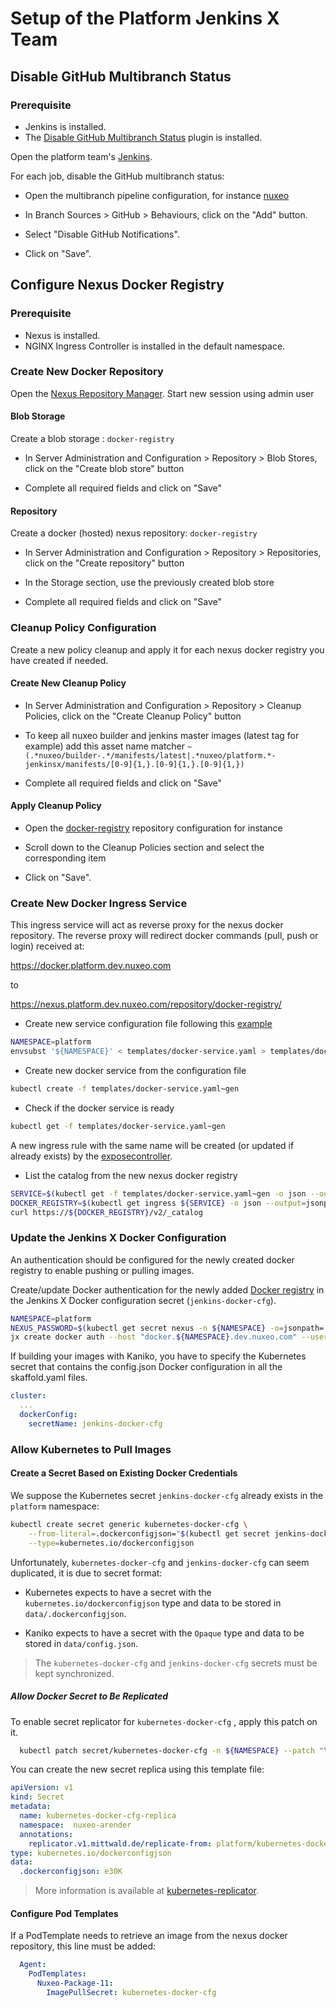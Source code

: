 # Setup of the Platform Jenkins X Team

## Disable GitHub Multibranch Status

### Prerequisite

- Jenkins is installed.
- The [Disable GitHub Multibranch Status](https://plugins.jenkins.io/disable-github-multibranch-status/) plugin is installed.

Open the platform team's [Jenkins](https://jenkins.platform.dev.nuxeo.com/).

For each job, disable the GitHub multibranch status:

- Open the multibranch pipeline configuration, for instance [nuxeo](https://jenkins.platform.dev.nuxeo.com/job/nuxeo/job/nuxeo/configure)

- In Branch Sources > GitHub > Behaviours, click on the "Add" button.

- Select "Disable GitHub Notifications".

- Click on "Save".

## Configure Nexus Docker Registry

### Prerequisite

- Nexus is installed.
- NGINX Ingress Controller is installed in the default namespace.

### Create New Docker Repository

Open the [Nexus Repository Manager](https://nexus.platform.dev.nuxeo.com/). Start new session using admin user

#### Blob Storage

Create a blob storage : `docker-registry`

- In Server Administration and Configuration > Repository > Blob Stores, click on the "Create blob store" button

- Complete all required fields and click on "Save"

#### Repository

Create a docker (hosted) nexus repository: `docker-registry`

- In Server Administration and Configuration > Repository > Repositories, click on the "Create repository" button

- In the Storage section, use the previously created blob store

- Complete all required fields and click on "Save"

### Cleanup Policy Configuration

Create a new policy cleanup and apply it for each nexus docker registry you have created if needed.

#### Create New Cleanup Policy

- In Server Administration and Configuration > Repository > Cleanup Policies, click on the "Create Cleanup Policy" button

- To keep all nuxeo builder and jenkins master images (latest tag for example) add this asset name matcher `~(.*nuxeo/builder-.*/manifests/latest|.*nuxeo/platform.*-jenkinsx/manifests/[0-9]{1,}.[0-9]{1,}.[0-9]{1,})`

- Complete all required fields and click on "Save"

#### Apply Cleanup Policy

- Open the [docker-registry](https://nexus.platform.dev.nuxeo.com/#admin/repository/repositories:docker-registry) repository configuration for instance

- Scroll down to the Cleanup Policies section and select the corresponding item

- Click on "Save".

### Create New Docker Ingress Service

This ingress service will act as reverse proxy for the nexus docker repository.
The reverse proxy will redirect docker commands (pull, push or login) received at:

https://docker.platform.dev.nuxeo.com

to

https://nexus.platform.dev.nuxeo.com/repository/docker-registry/

- Create new service configuration file following this [example](../templates/docker-service.yaml)

```bash
NAMESPACE=platform
envsubst '${NAMESPACE}' < templates/docker-service.yaml > templates/docker-service.yaml~gen
```

- Create new docker service from the configuration file

```bash
kubectl create -f templates/docker-service.yaml~gen
```

- Check if the docker service is ready

```bash
kubectl get -f templates/docker-service.yaml~gen
```

A new ingress rule with the same name will be created (or updated if already exists) by the [exposecontroller](https://github.com/jenkins-x/exposecontroller).

- List the catalog from the new nexus docker registry

```bash
SERVICE=$(kubectl get -f templates/docker-service.yaml~gen -o json --output=jsonpath={.metadata.name})
DOCKER_REGISTRY=$(kubectl get ingress ${SERVICE} -o json --output=jsonpath={.spec.rules[].host})
curl https://${DOCKER_REGISTRY}/v2/_catalog
```

### Update the Jenkins X Docker Configuration

An authentication should be configured for the newly created docker registry to enable pushing or pulling images.

Create/update Docker authentication for the newly added [Docker registry](docker.platform.dev.nuxeo.com) in the Jenkins X Docker configuration secret (`jenkins-docker-cfg`).

```bash
NAMESPACE=platform
NEXUS_PASSWORD=$(kubectl get secret nexus -n ${NAMESPACE} -o=jsonpath='{.data.password}' | base64 --decode)
jx create docker auth --host "docker.${NAMESPACE}.dev.nuxeo.com" --user "admin" --secret "${NEXUS_PASSWORD}"
```

If building your images with Kaniko, you have to specify the Kubernetes secret that contains the config.json Docker configuration in all the skaffold.yaml files.

```yaml
cluster:
  ...
  dockerConfig:
    secretName: jenkins-docker-cfg
```

### Allow Kubernetes to Pull Images

#### Create a Secret Based on Existing Docker Credentials

We suppose the Kubernetes secret `jenkins-docker-cfg` already exists in the `platform` namespace:

```bash
kubectl create secret generic kubernetes-docker-cfg \
    --from-literal=.dockerconfigjson="$(kubectl get secret jenkins-docker-cfg -ojsonpath='{.data.config\.json}' | base64 --decode)" \
    --type=kubernetes.io/dockerconfigjson
```

Unfortunately, `kubernetes-docker-cfg` and `jenkins-docker-cfg` can seem duplicated, it is due to secret format:

- Kubernetes expects to have a secret with the `kubernetes.io/dockerconfigjson` type and data to be stored in `data/.dockerconfigjson`.

- Kaniko expects to have a secret with the `Opaque` type and data to be stored in `data/config.json`.

> The `kubernetes-docker-cfg` and `jenkins-docker-cfg` secrets must be kept synchronized.

##### Allow Docker Secret to Be Replicated

To enable secret replicator for `kubernetes-docker-cfg` , apply this patch on it.

```bash
  kubectl patch secret/kubernetes-docker-cfg -n ${NAMESPACE} --patch "\$(cat templates/kubernetes-docker-cfg-patch.yaml)"
```

You can create the new secret replica using this template file:

```yaml
apiVersion: v1
kind: Secret
metadata:
  name: kubernetes-docker-cfg-replica
  namespace:  nuxeo-arender
  annotations:
    replicator.v1.mittwald.de/replicate-from: platform/kubernetes-docker-cfg
type: kubernetes.io/dockerconfigjson
data:
  .dockerconfigjson: e30K
```

> More information is available at [kubernetes-replicator](https://github.com/mittwald/kubernetes-replicator#special-case-docker-registry-credentials).

#### Configure Pod Templates

If a PodTemplate needs to retrieve an image from the nexus docker repository, this line must be added:

```yaml
  Agent:
    PodTemplates:
      Nuxeo-Package-11:
        ImagePullSecret: kubernetes-docker-cfg
```
